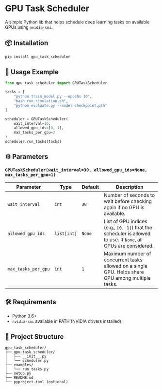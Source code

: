 # GPU Task Scheduler

A simple Python lib that helps schedule deep learning tasks on available GPUs using `nvidia-smi`.

## 📦 Installation

```bash
pip install gpu_task_scheduler
```

## 🚀 Usage Example

```python
from gpu_task_scheduler import GPUTaskScheduler

tasks = [
    "python train_model.py --epochs 10",
    "bash run_simulation.sh",
    "python evaluate.py --model checkpoint.pth"
]

scheduler = GPUTaskScheduler(
    wait_interval=10,
    allowed_gpu_ids=[0, 1],
    max_tasks_per_gpu=2
)
scheduler.run_tasks(tasks)
```

## ⚙️ Parameters

### `GPUTaskScheduler(wait_interval=30, allowed_gpu_ids=None, max_tasks_per_gpu=1)`

| Parameter           | Type        | Default | Description |
|---------------------|-------------|---------|-------------|
| `wait_interval`     | `int`       | `30`    | Number of seconds to wait before checking again if no GPU is available. |
| `allowed_gpu_ids`   | `list[int]` | `None`  | List of GPU indices (e.g., `[0, 1]`) that the scheduler is allowed to use. If `None`, all GPUs are considered. |
| `max_tasks_per_gpu` | `int`       | `1`     | Maximum number of concurrent tasks allowed on a single GPU. Helps share GPU among multiple tasks. |

## 🛠️ Requirements

- Python 3.6+
- `nvidia-smi` available in PATH (NVIDIA drivers installed)

## 📁 Project Structure

```
gpu_task_scheduler/
├── gpu_task_scheduler/
│   ├── __init__.py
│   └── scheduler.py
├── examples/
│   └── run_tasks.py
├── setup.py
├── README.md
└── pyproject.toml (optional)
```